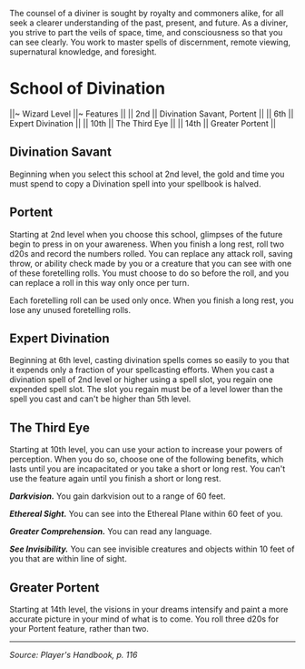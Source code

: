The counsel of a diviner is sought by royalty and commoners alike, for all seek a clearer understanding of the past, present, and future. As a diviner, you strive to part the veils of space, time, and consciousness so that you can see clearly. You work to master spells of discernment, remote viewing, supernatural knowledge, and foresight.

# School of Divination

||~ Wizard Level ||~ Features ||
|| 2nd || Divination Savant, Portent ||
|| 6th || Expert Divination ||
|| 10th || The Third Eye ||
|| 14th || Greater Portent ||

## Divination Savant

Beginning when you select this school at 2nd level, the gold and time you must spend to copy a Divination spell into your spellbook is halved.

## Portent

Starting at 2nd level when you choose this school, glimpses of the future begin to press in on your awareness. When you finish a long rest, roll two d20s and record the numbers rolled. You can replace any attack roll, saving throw, or ability check made by you or a creature that you can see with one of these foretelling rolls. You must choose to do so before the roll, and you can replace a roll in this way only once per turn.

Each foretelling roll can be used only once. When you finish a long rest, you lose any unused foretelling rolls.

## Expert Divination

Beginning at 6th level, casting divination spells comes so easily to you that it expends only a fraction of your spellcasting efforts. When you cast a divination spell of 2nd level or higher using a spell slot, you regain one expended spell slot. The slot you regain must be of a level lower than the spell you cast and can't be higher than 5th level.

## The Third Eye

Starting at 10th level, you can use your action to increase your powers of perception. When you do so, choose one of the following benefits, which lasts until you are incapacitated or you take a short or long rest. You can't use the feature again until you finish a short or long rest.

***Darkvision.*** You gain darkvision out to a range of 60 feet.

***Ethereal Sight.*** You can see into the Ethereal Plane within 60 feet of you.

***Greater Comprehension.*** You can read any language.

***See Invisibility.*** You can see invisible creatures and objects within 10 feet of you that are within line of sight.

## Greater Portent

Starting at 14th level, the visions in your dreams intensify and paint a more accurate picture in your mind of what is to come. You roll three d20s for your Portent feature, rather than two.

----

*Source: Player's Handbook, p. 116*